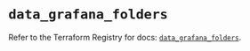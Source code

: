 # `data_grafana_folders`

Refer to the Terraform Registry for docs: [`data_grafana_folders`](https://registry.terraform.io/providers/grafana/grafana/3.15.3/docs/data-sources/folders).

